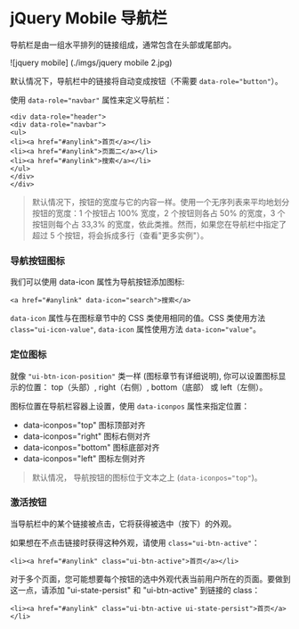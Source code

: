 # jQuery Mobile 导航栏

导航栏是由一组水平排列的链接组成，通常包含在头部或尾部内。

![jquery mobile] (./imgs/jquery mobile 2.jpg)

默认情况下，导航栏中的链接将自动变成按钮（不需要 `data-role="button"`）。

使用 `data-role="navbar"` 属性来定义导航栏：

	<div data-role="header">
	<div data-role="navbar">
	<ul>
	<li><a href="#anylink">首页</a></li>
	<li><a href="#anylink">页面二</a></li>
	<li><a href="#anylink">搜索</a></li>
	</ul>
	</div>
	</div>

>默认情况下，按钮的宽度与它的内容一样。使用一个无序列表来平均地划分按钮的宽度：1 个按钮占 100% 宽度，2 个按钮则各占 50% 的宽度，3 个按钮则每个占 33,3% 的宽度，依此类推。然而，如果您在导航栏中指定了超过 5 个按钮，将会拆成多行（查看"更多实例"）。

### 导航按钮图标

我们可以使用 data-icon 属性为导航按钮添加图标:

	<a href="#anylink" data-icon="search">搜索</a>

`data-icon` 属性与在图标章节中的 CSS 类使用相同的值。CSS 类使用方法 `class="ui-icon-value"`, `data-icon` 属性使用方法 `data-icon="value"`。

### 定位图标

就像 `"ui-btn-icon-position"` 类一样 (图标章节有详细说明), 你可以设置图标显示的位置： top（头部）, right（右侧）, bottom（底部） 或 left（左侧）。

图标位置在导航栏容器上设置，使用 `data-iconpos` 属性来指定位置：

- data-iconpos="top" 图标顶部对齐
- data-iconpos="right" 图标右侧对齐
- data-iconpos="bottom" 图标底部对齐
- data-iconpos="left" 图标左侧对齐

> 默认情况， 导航按钮的图标位于文本之上 (`data-iconpos="top"`)。

### 激活按钮

当导航栏中的某个链接被点击，它将获得被选中（按下）的外观。

如果想在不点击链接时获得这种外观，请使用 `class="ui-btn-active"`：

	<li><a href="#anylink" class="ui-btn-active">首页</a></li>

对于多个页面，您可能想要每个按钮的选中外观代表当前用户所在的页面。要做到这一点，请添加 "ui-state-persist" 和 "ui-btn-active" 到链接的 class：

	<li><a href="#anylink" class="ui-btn-active ui-state-persist">首页</a></li>

































